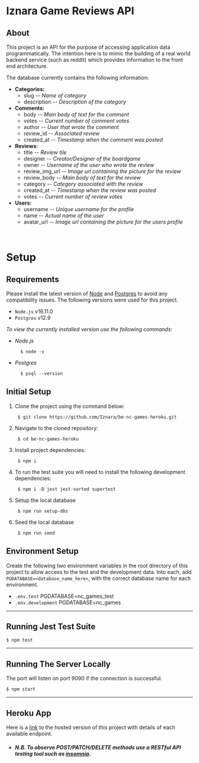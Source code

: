 # **Iznara Game Reviews API**

## **About**
This project is an API for the purpose of accessing application data programmatically. The intention here is to mimic the building of a real world backend service (such as reddit) which provides information to the front end architecture.

The database currently contains the following information:
- **Categories:** 
    - slug -- _Name of category_ 
    - description -- _Description of the category_
- **Comments:** 
    - body -- _Main body of text for the comment_
    - votes -- _Current number of comment votes_
    - author -- _User that wrote the comment_ 
    - review_id -- _Associated review_ 
    - created_at -- _Timestamp when the comment was posted_
- **Reviews:** 
    - title -- _Review tile_
    - designer -- _Creator/Designer of the boardgame_
    - owner -- _Username of the user who wrote the review_
    - review_img_url -- _Image url containing the picture for the review_
    - review_body -- _Main body of text for the review_ 
    - category -- _Category associated with the review_
    - created_at -- _Timestamp when the review was posted_
    - votes -- _Current number of review votes_
- **Users:** 
    - username -- _Unique username for the profile_ 
    - name -- _Actual name of the user_ 
    - avatar_url -- _Image url containing the picture for the users profile_

<br>

# Setup

## **Requirements** 
Please install the latest version of [Node](https://nodejs.org/en/download/) and [Postgres](https://www.npmjs.com/package/pg) to avoid any compatibility issues.
The following versions were used for this project.  
- `Node.js` v16.11.0
- `Postgres` v12.9

_To view the currently installed version use the following commands:_
- _Node.js_

        $ node -v
- _Postgres_

        $ psql --version


## **Initial Setup**
1. Clone the project using the command below:

        $ git clone https://github.com/Iznara/be-nc-games-heroku.git


2. Navigate to the cloned repository:

        $ cd be-nc-games-heroku

3. Install project dependencies:

        $ npm i

4. To run the test suite you will need to install the following development dependencies:

        $ npm i -D jest jest-sorted supertest

5. Setup the local database 

        $ npm run setup-dbs

6. Seed the local database 

        $ npm run seed



## **Environment Setup**  
Create the following two environment variables in the root directory of this project to allow access to the test and the development data.
Into each, add `PGDATABASE=<database_name_here>`, with the correct database name for each environment.
- `.env.test` PGDATABASE=nc_games_test        
- `.env.development` PGDATABASE=nc_games 

***

## **Running Jest Test Suite**

    $ npm test


***

## **Running The Server Locally** 
The port will listen on port 9090 if the connection is successful.

    $ npm start

***

## **Heroku App**
Here is a [link](https://ncgames-iznara.herokuapp.com/api) to the hosted version of this project with details of each available endpoint.

 - ##### **N.B.** To observe POST/PATCH/DELETE methods use a RESTful API testing tool such as [insomnia](https://insomnia.rest/download).
